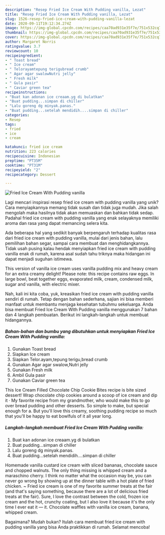 ```yaml
---
description: "Resep Fried Ice Cream With Pudding vanilla, Lezat"
title: "Resep Fried Ice Cream With Pudding vanilla, Lezat"
slug: 1526-resep-fried-ice-cream-with-pudding-vanilla-lezat
date: 2020-09-11T19:12:34.274Z
image: https://img-global.cpcdn.com/recipes/caa70ad931e35f7e/751x532cq70/fried-ice-cream-with-pudding-vanilla-foto-resep-utama.jpg
thumbnail: https://img-global.cpcdn.com/recipes/caa70ad931e35f7e/751x532cq70/fried-ice-cream-with-pudding-vanilla-foto-resep-utama.jpg
cover: https://img-global.cpcdn.com/recipes/caa70ad931e35f7e/751x532cq70/fried-ice-cream-with-pudding-vanilla-foto-resep-utama.jpg
author: Margaret Norris
ratingvalue: 3.7
reviewcount: 10
recipeingredient:
- " Toast bread"
- " Ice cream"
- " Telorayamtepung terigubread crumb"
- " Agar agar swalowNutri jelly"
- " Fresh milk"
- " Gula pasir"
- " Caviar green tea"
recipeinstructions:
- "Buat kan adonan ice creaam.yg di bulatkan"
- "Buat pudding...simpan di chiller"
- "Lalu goreng dg minyak.panas."
- "Buat pudding...setelah mendidih....simpan di chiller"
categories:
- Resep
tags:
- fried
- ice
- cream

katakunci: fried ice cream 
nutrition: 223 calories
recipecuisine: Indonesian
preptime: "PT35M"
cooktime: "PT31M"
recipeyield: "2"
recipecategory: Dessert

---
```



![Fried Ice Cream With Pudding vanilla](https://img-global.cpcdn.com/recipes/caa70ad931e35f7e/751x532cq70/fried-ice-cream-with-pudding-vanilla-foto-resep-utama.jpg)

Lagi mencari inspirasi resep fried ice cream with pudding vanilla yang unik? Cara menyiapkannya memang tidak susah dan tidak juga mudah. Jika salah mengolah maka hasilnya tidak akan memuaskan dan bahkan tidak sedap. Padahal fried ice cream with pudding vanilla yang enak selayaknya memiliki aroma dan rasa yang dapat memancing selera kita.

Ada beberapa hal yang sedikit banyak berpengaruh terhadap kualitas rasa dari fried ice cream with pudding vanilla, mulai dari jenis bahan, lalu pemilihan bahan segar, sampai cara membuat dan menghidangkannya. Tidak usah pusing kalau hendak menyiapkan fried ice cream with pudding vanilla enak di rumah, karena asal sudah tahu triknya maka hidangan ini dapat menjadi suguhan istimewa.

This version of vanilla ice cream uses vanilla pudding mix and heavy cream for an extra creamy delight! Please note: this recipe contains raw eggs. In large bowl, beat together eggs, evaporated milk, cream, condensed milk, sugar and vanilla, with electric mixer.


Nah, kali ini kita coba, yuk, kreasikan fried ice cream with pudding vanilla sendiri di rumah. Tetap dengan bahan sederhana, sajian ini bisa memberi manfaat untuk membantu menjaga kesehatan tubuhmu sekeluarga. Anda bisa membuat Fried Ice Cream With Pudding vanilla menggunakan 7 bahan dan 4 langkah pembuatan. Berikut ini langkah-langkah untuk membuat hidangannya.

<!--inarticleads1-->

##### Bahan-bahan dan bumbu yang dibutuhkan untuk menyiapkan Fried Ice Cream With Pudding vanilla:

1. Gunakan  Toast bread
1. Siapkan  Ice cream
1. Siapkan  Telor.ayam,tepung terigu,bread crumb
1. Gunakan  Agar agar swalow,Nutri jelly
1. Gunakan  Fresh milk
1. Ambil  Gula pasir
1. Gunakan  Caviar green tea


This Ice Cream Filled Chocolate Chip Cookie Bites recipe is bite sized dessert! Wrap chocolate chip cookies around a scoop of ice cream and dip it · My favorite recipe from my grandmother, who would make this to go over bread pudding and other desserts. So simple to make, but special enough for a. But you&#39;ll love this creamy, soothing pudding recipe so much that you&#39;ll be happy to eat bowlfuls of it all year long. 

<!--inarticleads2-->

##### Langkah-langkah membuat Fried Ice Cream With Pudding vanilla:

1. Buat kan adonan ice creaam.yg di bulatkan
1. Buat pudding...simpan di chiller
1. Lalu goreng dg minyak.panas.
1. Buat pudding...setelah mendidih....simpan di chiller


Homemade vanilla custard ice cream with sliced bananas, chocolate sauce and chopped walnuts. The only thing missing is whipped cream and a maraschino cherry. I think no matter what the occasion may be, you can never go wrong by showing up at the dinner table with a hot plate of fried chicken. ~ Fried ice cream is one of my favorite summer treats at the fair (and that&#39;s saying something, because there are a lot of delicious fried treats at the fair). Sure, I love the contrast between the cold, frozen ice cream and the hot, crunchy coating, but I also love it because it&#39;s the only time I ever eat it — it. Chocolate waffles with vanilla ice cream, banana, whipped cream. 

Bagaimana? Mudah bukan? Itulah cara membuat fried ice cream with pudding vanilla yang bisa Anda praktikkan di rumah. Selamat mencoba!
